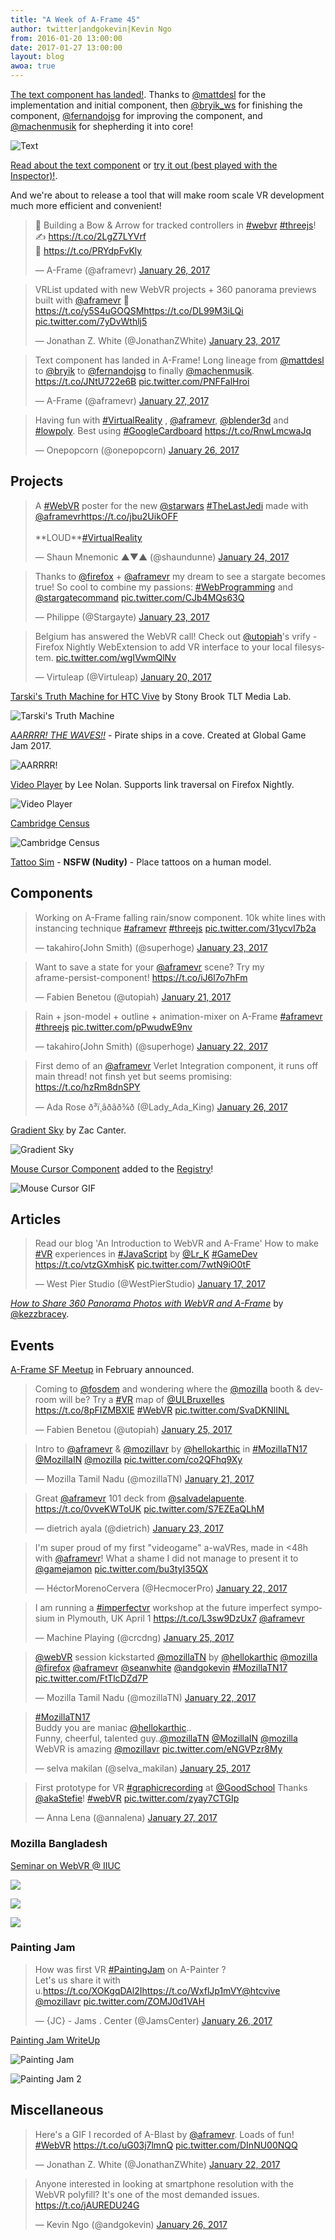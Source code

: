 ```yaml
---
title: "A Week of A-Frame 45"
author: twitter|andgokevin|Kevin Ngo
from: 2016-01-20 13:00:00
date: 2017-01-27 13:00:00
layout: blog
awoa: true
---
```


<script async src="//platform.twitter.com/widgets.js" charset="utf-8"></script>

[The text component has landed!](https://github.com/aframevr/aframe/pull/2200).
Thanks to [@mattdesl](https://twitter.com/mattdesl) for the implementation and
initial component, then [@bryik_ws](https://twitter.com/bryik_ws) for finishing
the component, [@fernandojsg](https://twitter.com/fernandojsg) for improving
the component, and [@machenmusik](https://twitter.com/machenmusik) for
shepherding it into core!

![Text](https://cloud.githubusercontent.com/assets/674727/22370965/2fd4ab62-e449-11e6-9bcd-46289ace8db3.png)

[Read about the text
component](https://aframe.io/docs/master/components/text.html) or [try it out
(best played with the
Inspector)!](https://a-frobot.github.io/aframe/examples/test/text/).

And we're about to release a tool that will make room scale VR development much
more efficient and convenient!

<div class="tweets tweets-feature">
<blockquote class="twitter-tweet"><p lang="en" dir="ltr">📰 Building a Bow &amp; Arrow for tracked controllers in <a href="https://twitter.com/hashtag/webvr?src=hash">#webvr</a> <a href="https://twitter.com/hashtag/threejs?src=hash">#threejs</a>!<br>✍️ <a href="https://t.co/2LgZ7LYVrf">https://t.co/2LgZ7LYVrf</a><br>🔗 <a href="https://t.co/PRYdpFvKly">https://t.co/PRYdpFvKly</a></p>&mdash; A-Frame (@aframevr) <a href="https://twitter.com/aframevr/status/824458764354940928">January 26, 2017</a></blockquote>

<blockquote class="twitter-tweet"><p lang="en" dir="ltr">VRList updated with new WebVR projects + 360 panorama previews built with <a href="https://twitter.com/aframevr">@aframevr</a> 🙌<a href="https://t.co/y5S4uGOQSM">https://t.co/y5S4uGOQSM</a><a href="https://t.co/DL99M3iLQi">https://t.co/DL99M3iLQi</a> <a href="https://t.co/7yDvWthlj5">pic.twitter.com/7yDvWthlj5</a></p>&mdash; Jonathan Z. White (@JonathanZWhite) <a href="https://twitter.com/JonathanZWhite/status/823558690661957634">January 23, 2017</a></blockquote>

<blockquote class="twitter-tweet" data-lang="en"><p lang="en" dir="ltr">Text component has landed in A-Frame! Long lineage from <a href="https://twitter.com/mattdesl">@mattdesl</a> to <a href="https://twitter.com/bryik">@bryik</a> to <a href="https://twitter.com/fernandojsg">@fernandojsg</a> to finally <a href="https://twitter.com/machenmusik">@machenmusik</a>. <a href="https://t.co/JNtU722e6B">https://t.co/JNtU722e6B</a> <a href="https://t.co/PNFFalHroi">pic.twitter.com/PNFFalHroi</a></p>&mdash; A-Frame (@aframevr) <a href="https://twitter.com/aframevr/status/824986150074855424">January 27, 2017</a></blockquote>

<blockquote class="twitter-tweet"><p lang="en" dir="ltr">Having fun with <a href="https://twitter.com/hashtag/VirtualReality?src=hash">#VirtualReality</a> , <a href="https://twitter.com/aframevr">@aframevr</a>, <a href="https://twitter.com/blender3d">@blender3d</a> and <a href="https://twitter.com/hashtag/lowpoly?src=hash">#lowpoly</a>.  Best using <a href="https://twitter.com/hashtag/GoogleCardboard?src=hash">#GoogleCardboard</a> <a href="https://t.co/RnwLmcwaJq">https://t.co/RnwLmcwaJq</a></p>&mdash; Onepopcorn (@onepopcorn) <a href="https://twitter.com/onepopcorn/status/824689998322663424">January 26, 2017</a></blockquote>

</div>

<!-- more -->

## Projects

<div class="tweets">
<blockquote class="twitter-tweet"><p lang="en" dir="ltr">A <a href="https://twitter.com/hashtag/WebVR?src=hash">#WebVR</a> poster for the new <a href="https://twitter.com/starwars">@starwars</a> <a href="https://twitter.com/hashtag/TheLastJedi?src=hash">#TheLastJedi</a> made with <a href="https://twitter.com/aframevr">@aframevr</a><a href="https://t.co/jbu2UikOFF">https://t.co/jbu2UikOFF</a><br><br>**LOUD**<a href="https://twitter.com/hashtag/VirtualReality?src=hash">#VirtualReality</a></p>&mdash; Shaun Mnemonic   ▲▼▲ (@shaundunne) <a href="https://twitter.com/shaundunne/status/823728713531588609">January 24, 2017</a></blockquote>

<blockquote class="twitter-tweet"><p lang="en" dir="ltr">Thanks to <a href="https://twitter.com/firefox">@firefox</a> + <a href="https://twitter.com/aframevr">@aframevr</a> my dream to see a stargate becomes true! So cool to combine my passions: <a href="https://twitter.com/hashtag/WebProgramming?src=hash">#WebProgramming</a> and <a href="https://twitter.com/stargatecommand">@stargatecommand</a> <a href="https://t.co/CJb4MQs63Q">pic.twitter.com/CJb4MQs63Q</a></p>&mdash; Philippe (@Stargayte) <a href="https://twitter.com/Stargayte/status/823652556605915136">January 23, 2017</a></blockquote>

<blockquote class="twitter-tweet"><p lang="en" dir="ltr">Belgium has answered the WebVR call! Check out <a href="https://twitter.com/utopiah">@utopiah</a>&#39;s vrify - Firefox Nightly WebExtension to add VR interface to your local filesystem. <a href="https://t.co/wgIVwmQlNv">pic.twitter.com/wgIVwmQlNv</a></p>&mdash; Virtuleap (@Virtuleap) <a href="https://twitter.com/Virtuleap/status/822431228343291904">January 20, 2017</a></blockquote>

</div>

[Tarski's Truth Machine for HTC Vive](https://apps.tlt.stonybrook.edu/tarski/) by Stony Brook TLT Media Lab.

![Tarski's Truth Machine](https://cloud.githubusercontent.com/assets/674727/22370322/afff63ee-e445-11e6-894d-86db7c505a13.png)

[*AARRRR! THE WAVES!!*](http://globalgamejam.org/2017/games/aarrrr-waves) - Pirate ships in a cove. Created at Global Game Jam 2017.

![AARRRR!](https://cloud.githubusercontent.com/assets/674727/22370375/055c002c-e446-11e6-9f93-499d39bdc033.png)

[Video Player](http://www.virtuleap.com/apps/details/bd) by Lee Nolan. Supports link traversal on Firefox Nightly.

![Video Player](https://cloud.githubusercontent.com/assets/674727/22370437/49c59eb2-e446-11e6-95a4-5cf2210e3e26.png)

[Cambridge Census](https://scatterviz.neocities.org/census.html)

![Cambridge Census](https://cloud.githubusercontent.com/assets/674727/22370490/7de0bd12-e446-11e6-91a2-e5c523c6c29c.png)

[Tattoo Sim](http://www.tattoosim.com/) - **NSFW (Nudity)** - Place tattoos on a human model.

## Components

<div class="tweets">
<blockquote class="twitter-tweet"><p lang="en" dir="ltr">Working on A-Frame falling rain/snow component. 10k white lines with instancing technique <a href="https://twitter.com/hashtag/aframevr?src=hash">#aframevr</a> <a href="https://twitter.com/hashtag/threejs?src=hash">#threejs</a> <a href="https://t.co/31ycvI7b2a">pic.twitter.com/31ycvI7b2a</a></p>&mdash; takahiro(John Smith) (@superhoge) <a href="https://twitter.com/superhoge/status/823432512827334656">January 23, 2017</a></blockquote>

<blockquote class="twitter-tweet"><p lang="en" dir="ltr">Want to save a state for your <a href="https://twitter.com/aframevr">@aframevr</a> scene? Try my <br>aframe-persist-component! <a href="https://t.co/iJ6l7o7hFm">https://t.co/iJ6l7o7hFm</a></p>&mdash; Fabien Benetou (@utopiah) <a href="https://twitter.com/utopiah/status/822767168723046401">January 21, 2017</a></blockquote>

<blockquote class="twitter-tweet"><p lang="en" dir="ltr">Rain + json-model + outline + animation-mixer on A-Frame <a href="https://twitter.com/hashtag/aframevr?src=hash">#aframevr</a> <a href="https://twitter.com/hashtag/threejs?src=hash">#threejs</a> <a href="https://t.co/pPwudwE9nv">pic.twitter.com/pPwudwE9nv</a></p>&mdash; takahiro(John Smith) (@superhoge) <a href="https://twitter.com/superhoge/status/823104370229190658">January 22, 2017</a></blockquote>

<blockquote class="twitter-tweet" data-lang="en"><p lang="en" dir="ltr">First demo of an <a href="https://twitter.com/aframevr">@aframevr</a> Verlet Integration component, it runs off main thread! not finsh yet but seems promising: <a href="https://t.co/hzRm8dnSPY">https://t.co/hzRm8dnSPY</a></p>&mdash; Ada Rose ð³ï¸âðâð¾ð (@Lady_Ada_King) <a href="https://twitter.com/Lady_Ada_King/status/824687503286341632">January 26, 2017</a></blockquote>
</div>

[Gradient Sky](https://github.com/zcanter/aframe-gradient-sky) by Zac Canter.

![Gradient Sky](https://cloud.githubusercontent.com/assets/674727/22370860/85cb2dbc-e448-11e6-85e8-18e158233de3.png)

[Mouse Cursor Component](https://github.com/mayognaise/aframe-mouse-cursor-component) added to the [Registry](https://aframe.io/registry/)!

![Mouse Cursor GIF](https://cloud.githubusercontent.com/assets/674727/22370890/b364535c-e448-11e6-87ee-5bdb37196acc.gif)

## Articles

<div class="tweets">
<blockquote class="twitter-tweet"><p lang="en" dir="ltr">Read our blog &#39;An Introduction to WebVR and A-Frame&#39; How to make <a href="https://twitter.com/hashtag/VR?src=hash">#VR</a> experiences in <a href="https://twitter.com/hashtag/JavaScript?src=hash">#JavaScript</a> by <a href="https://twitter.com/Lr_K">@Lr_K</a> <a href="https://twitter.com/hashtag/GameDev?src=hash">#GameDev</a> <a href="https://t.co/vtzGXmhisK">https://t.co/vtzGXmhisK</a> <a href="https://t.co/7wtN9iO0tF">pic.twitter.com/7wtN9iO0tF</a></p>&mdash; West Pier Studio (@WestPierStudio) <a href="https://twitter.com/WestPierStudio/status/821284750287577089">January 17, 2017</a></blockquote>

</div>

[*How to Share 360 Panorama Photos with WebVR and A-Frame*](https://photography.tutsplus.com/tutorials/how-to-share-360-panorama-photos-with-webvr-and-a-frame--cms-27648) by [@kezzbracey](https://twitter.com/kezzbracey).

## Events

[A-Frame SF Meetup](https://www.meetup.com/A-Frame/events/237230881/) in February announced.

<div class="tweets">
<blockquote class="twitter-tweet"><p lang="en" dir="ltr">Coming to <a href="https://twitter.com/fosdem">@fosdem</a> and wondering where the <a href="https://twitter.com/mozilla">@mozilla</a> booth &amp; devroom will be? Try a <a href="https://twitter.com/hashtag/VR?src=hash">#VR</a> map of <a href="https://twitter.com/ULBruxelles">@ULBruxelles</a> <a href="https://t.co/8pFIZMBXlE">https://t.co/8pFIZMBXlE</a> <a href="https://twitter.com/hashtag/WebVR?src=hash">#WebVR</a> <a href="https://t.co/SvaDKNlINL">pic.twitter.com/SvaDKNlINL</a></p>&mdash; Fabien Benetou (@utopiah) <a href="https://twitter.com/utopiah/status/824244823041384448">January 25, 2017</a></blockquote>

<blockquote class="twitter-tweet"><p lang="en" dir="ltr">Intro to <a href="https://twitter.com/aframevr">@aframevr</a> &amp; <a href="https://twitter.com/mozillavr">@mozillavr</a> by <a href="https://twitter.com/hellokarthic">@hellokarthic</a> in <a href="https://twitter.com/hashtag/MozillaTN17?src=hash">#MozillaTN17</a> <a href="https://twitter.com/MozillaIN">@MozillaIN</a> <a href="https://twitter.com/mozilla">@mozilla</a> <a href="https://t.co/co2QFhq9Xy">pic.twitter.com/co2QFhq9Xy</a></p>&mdash; Mozilla Tamil Nadu (@mozillaTN) <a href="https://twitter.com/mozillaTN/status/822772176063434753">January 21, 2017</a></blockquote>

<blockquote class="twitter-tweet"><p lang="en" dir="ltr">Great <a href="https://twitter.com/aframevr">@aframevr</a> 101 deck from <a href="https://twitter.com/salvadelapuente">@salvadelapuente</a>. <a href="https://t.co/0vveKWToUK">https://t.co/0vveKWToUK</a> <a href="https://t.co/S7EZEaQLhM">pic.twitter.com/S7EZEaQLhM</a></p>&mdash; dietrich ayala (@dietrich) <a href="https://twitter.com/dietrich/status/823549190693265408">January 23, 2017</a></blockquote>

<blockquote class="twitter-tweet"><p lang="en" dir="ltr">I&#39;m super proud of my first &quot;videogame&quot; a-waVRes, made in &lt;48h with <a href="https://twitter.com/aframevr">@aframevr</a>! What a shame I did not manage to present it to <a href="https://twitter.com/gamejamon">@gamejamon</a> <a href="https://t.co/bu3tyI35QX">pic.twitter.com/bu3tyI35QX</a></p>&mdash; HéctorMorenoCervera (@HecmocerPro) <a href="https://twitter.com/HecmocerPro/status/823191335964438528">January 22, 2017</a></blockquote>

<blockquote class="twitter-tweet"><p lang="en" dir="ltr">I am running a <a href="https://twitter.com/hashtag/imperfectvr?src=hash">#imperfectvr</a> workshop at the future imperfect symposium in Plymouth, UK April 1 <a href="https://t.co/L3sw9DzUx7">https://t.co/L3sw9DzUx7</a> <a href="https://twitter.com/aframevr">@aframevr</a></p>&mdash; Machine Playing (@crcdng) <a href="https://twitter.com/crcdng/status/824079708451205121">January 25, 2017</a></blockquote>

<blockquote class="twitter-tweet"><p lang="en" dir="ltr"><a href="https://twitter.com/webvr">@webVR</a> session kickstarted <a href="https://twitter.com/mozillaTN">@mozillaTN</a> by <a href="https://twitter.com/hellokarthic">@hellokarthic</a>   <a href="https://twitter.com/mozilla">@mozilla</a> <a href="https://twitter.com/firefox">@firefox</a>  <a href="https://twitter.com/aframevr">@aframevr</a> <a href="https://twitter.com/seanwhite">@seanwhite</a> <a href="https://twitter.com/andgokevin">@andgokevin</a> <a href="https://twitter.com/hashtag/MozillaTN17?src=hash">#MozillaTN17</a> <a href="https://t.co/FtTlcDZd7P">pic.twitter.com/FtTlcDZd7P</a></p>&mdash; Mozilla Tamil Nadu (@mozillaTN) <a href="https://twitter.com/mozillaTN/status/823050504771145728">January 22, 2017</a></blockquote>

<blockquote class="twitter-tweet"><p lang="en" dir="ltr"><a href="https://twitter.com/hashtag/MozillaTN17?src=hash">#MozillaTN17</a><br>Buddy you are maniac <a href="https://twitter.com/hellokarthic">@hellokarthic</a>..<br>Funny, cheerful, talented guy..<a href="https://twitter.com/mozillaTN">@mozillaTN</a> <a href="https://twitter.com/MozillaIN">@MozillaIN</a> <a href="https://twitter.com/mozilla">@mozilla</a> <br>WebVR is amazing <a href="https://twitter.com/mozillavr">@mozillavr</a> <a href="https://t.co/eNGVPzr8My">pic.twitter.com/eNGVPzr8My</a></p>&mdash; selva makilan (@selva_makilan) <a href="https://twitter.com/selva_makilan/status/824340154550611968">January 25, 2017</a></blockquote>

<blockquote class="twitter-tweet"><p lang="en" dir="ltr">First prototype for VR <a href="https://twitter.com/hashtag/graphicrecording?src=hash">#graphicrecording</a> at <a href="https://twitter.com/GoodSchool">@GoodSchool</a>   Thanks <a href="https://twitter.com/akaStefie">@akaStefie</a>! <a href="https://twitter.com/hashtag/webVR?src=hash">#webVR</a> <a href="https://t.co/zyay7CTGIp">pic.twitter.com/zyay7CTGIp</a></p>&mdash; Anna Lena (@annalena) <a href="https://twitter.com/annalena/status/824897608292261889">January 27, 2017</a></blockquote>

</div>

### Mozilla Bangladesh

[Seminar on WebVR @ IIUC](https://nazmusshakib.wordpress.com/2017/01/26/webvrctg/)

![](https://nazmusshakib.files.wordpress.com/2017/01/32453712315_a7d4bbb7be_o.jpg?w=1424)

![](https://nazmusshakib.files.wordpress.com/2017/01/32413805636_b5fd6f3469_o.jpg?w=1424)

![](https://nazmusshakib.files.wordpress.com/2017/01/32302544422_3ba7460700_o.jpg?w=1424)

### Painting Jam

<div class="tweets">
<blockquote class="twitter-tweet"><p lang="en" dir="ltr">How was first VR <a href="https://twitter.com/hashtag/PaintingJam?src=hash">#PaintingJam</a> on A-Painter ? <br>Let&#39;s us share it with u.<a href="https://t.co/XOKgqDAl2I">https://t.co/XOKgqDAl2I</a><a href="https://t.co/WxflJp1mVY">https://t.co/WxflJp1mVY</a><a href="https://twitter.com/htcvive">@htcvive</a> <a href="https://twitter.com/mozillavr">@mozillavr</a> <a href="https://t.co/ZOMJ0d1VAH">pic.twitter.com/ZOMJ0d1VAH</a></p>&mdash; {JC} - Jams . Center (@JamsCenter) <a href="https://twitter.com/JamsCenter/status/824578882544275460">January 26, 2017</a></blockquote>

</div>

[Painting Jam WriteUp](https://github.com/JamsCenter/PaintingJam_EditionJan2017/wiki/WriteUp)

![Painting Jam](https://camo.githubusercontent.com/273cea305bdd7c1cdae94ddda92e0c1f5369fef3/68747470733a2f2f766174656c6965722e6e65742f4d7944656d6f2f417061696e746572506879736963732f70726576696577732f5261706861656c2e6a7067)

![Painting Jam 2](https://camo.githubusercontent.com/53881dcba6c272f3680084148630071cf556144c/68747470733a2f2f766174656c6965722e6e65742f4d7944656d6f2f417061696e746572506879736963732f70726576696577732f566c6164696d69722e6a7067)

## Miscellaneous

<div class="tweets">
<blockquote class="twitter-tweet"><p lang="en" dir="ltr">Here&#39;s a GIF I recorded of A-Blast by <a href="https://twitter.com/aframevr">@aframevr</a>. Loads of fun! <a href="https://twitter.com/hashtag/WebVR?src=hash">#WebVR</a> <a href="https://t.co/uG03j7lmnQ">https://t.co/uG03j7lmnQ</a> <a href="https://t.co/DInNU00NQQ">pic.twitter.com/DInNU00NQQ</a></p>&mdash; Jonathan Z. White (@JonathanZWhite) <a href="https://twitter.com/JonathanZWhite/status/823255413638496257">January 22, 2017</a></blockquote>

<blockquote class="twitter-tweet"><p lang="en" dir="ltr">Anyone interested in looking at smartphone resolution with the WebVR polyfill? It&#39;s one of the most demanded issues. <a href="https://t.co/jAUREDU24G">https://t.co/jAUREDU24G</a></p>&mdash; Kevin Ngo (@andgokevin) <a href="https://twitter.com/andgokevin/status/824759570413150208">January 26, 2017</a></blockquote>

</div>
